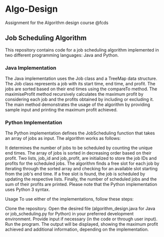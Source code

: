 # Algo-Design
Assignment for the Algorithm design course @fcds


## Job Scheduling Algorithm
This repository contains code for a job scheduling algorithm implemented in two different programming languages: Java and Python.

### Java Implementation
The Java implementation uses the Job class and a TreeMap data structure. The Job class represents a job with its start time, end time, and profit. The jobs are sorted based on their end times using the compareTo method. The maximiseProfit method recursively calculates the maximum profit by considering each job and the profits obtained by including or excluding it. The main method demonstrates the usage of the algorithm by providing sample input and printing the maximum profit achieved.

### Python Implementation
The Python implementation defines the JobScheduling function that takes an array of jobs as input. The algorithm works as follows:

It determines the number of jobs to be scheduled by counting the unique end times.
The array of jobs is sorted in decreasing order based on their profit.
Two lists, job_id and job_profit, are initialized to store the job IDs and profits for the scheduled jobs.
The algorithm finds a free slot for each job by iterating through the sorted array and checking for an available slot starting from the job's end time. If a free slot is found, the job is scheduled by updating the respective lists.
Finally, the number of scheduled jobs and the sum of their profits are printed.
Please note that the Python implementation uses Python 3 syntax.

Usage
To use either of the implementations, follow these steps:

Clone the repository.
Open the desired file (algorithm_design.java for Java or job_scheduling.py for Python) in your preferred development environment.
Provide input if necessary (in the code or through user input).
Run the program.
The output will be displayed, showing the maximum profit achieved and additional information, depending on the implementation.